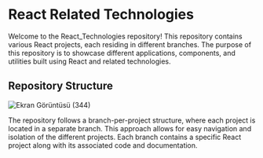# React Related Technologies

Welcome to the React_Technologies repository! This repository contains various React projects, each residing in different branches. The purpose of this repository is to showcase different applications, components, and utilities built using React and related technologies.

## Repository Structure
![Ekran Görüntüsü (344)](https://github.com/fadimedurna/Works-on-React-and-Related-Technologies/assets/64929089/7e8f577d-014d-412f-ac81-0af15ec82264)

The repository follows a branch-per-project structure, where each project is located in a separate branch. This approach allows for easy navigation and isolation of the different projects. Each branch contains a specific React project along with its associated code and documentation.

